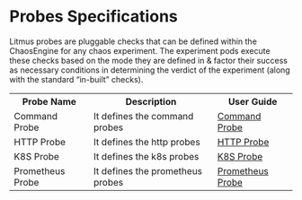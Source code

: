 # Probes Specifications

Litmus probes are pluggable checks that can be defined within the ChaosEngine for any chaos experiment. The experiment pods execute these checks based on the mode they are defined in & factor their success as necessary conditions in determining the verdict of the experiment (along with the standard “in-built” checks).

<table>
  <tr>
    <th>Probe Name</th>
    <th>Description</th>
    <th>User Guide</th>
  </tr>
  <tr>
  <td>Command Probe</td>
  <td>It defines the command probes</td>
  <td><a href="/litmus/experiments/concepts/chaos-resources/probes/cmdProbe">Command Probe</a></td>
  </tr>
   <tr>
  <td>HTTP Probe</td>
  <td>It defines the http probes</td>
  <td><a href="/litmus/experiments/concepts/chaos-resources/probes/httpProbe">HTTP Probe</a></td>
  </tr>
   <tr>
  <td>K8S Probe</td>
  <td>It defines the k8s probes</td>
  <td><a href="/litmus/experiments/concepts/chaos-resources/probes/k8sProbe">K8S Probe</a></td>
  </tr>
   <tr>
  <td>Prometheus Probe</td>
  <td>It defines the prometheus probes</td>
  <td><a href="/litmus/experiments/concepts/chaos-resources/probes/promProbe">Prometheus Probe</a></td>
  </tr>
</table>

